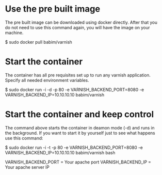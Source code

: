 # Use the pre built image

The pre built image can be downloaded using docker directly. After that you do not need to use this command again, you will have the image on your machine.

$ sudo docker pull babim/varnish

# Start the container

The container has all pre requisites set up to run any varnish application. Specify all needed environment variables.

$ sudo docker run -i -d -p 80 -e VARNISH_BACKEND_PORT=8080 -e VARNISH_BACKEND_IP=10.10.10.10 babim/varnish

# Start the container and keep control

The command above starts the container in deamon mode (-d) and runs in the background. If you want to start it by yourself just to see what happens use this command:

$ sudo docker run -i -t -p 80 -e VARNISH_BACKEND_PORT=8080 -e VARNISH_BACKEND_IP=10.10.10.10 babim/varnish bash

VARNISH_BACKEND_PORT = Your apache port
VARNISH_BACKEND_IP = Your apache server IP

